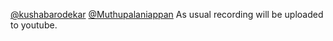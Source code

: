 [@kushabarodekar](/u/kushabarodekar) [@Muthupalaniappan](/u/muthupalaniappan)
As usual recording will be uploaded to youtube.